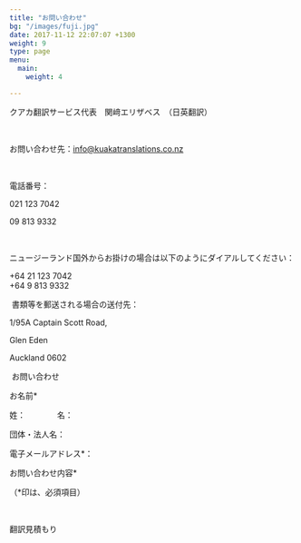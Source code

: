 ```yaml
---
title: "お問い合わせ"
bg: "/images/fuji.jpg"
date: 2017-11-12 22:07:07 +1300
weight: 9
type: page
menu:
  main:
    weight: 4

---
```

クアカ翻訳サービス代表　関﨑エリザベス　（日英翻訳）

 

お問い合わせ先：info@kuakatranslations.co.nz

 

電話番号：

021 123 7042

09 813 9332 

 

ニュージーランド国外からお掛けの場合は以下のようにダイアルしてください：

\+64 21 123 7042  
 +64 9 813 9332

 書類等を郵送される場合の送付先：

1/95A Captain Scott Road,

Glen Eden

Auckland 0602

 お問い合わせ

お名前\*

姓：　　　　名：　　　　

団体・法人名：

電子メールアドレス\*：

お問い合わせ内容\*

（\*印は、必須項目）

 

翻訳見積もり